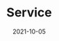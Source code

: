 ---
title: "Service"
date: 2021-10-05
draft: false
description: "Lorem ipsum dolor sit amet, consectetur adipiscing elit, sed do eiusmod tempor incididunt ut labore et dolore magna  aliqua."
image: "images/services-banner-img.png"
titleImage: "images/isac-product-heading-text.png"
videoImage: "images/product-video-bg.png"
---